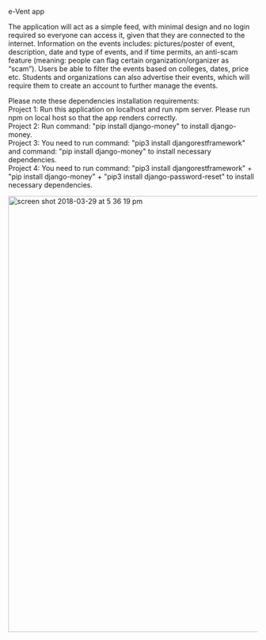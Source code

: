 e-Vent app

The application will act as a simple feed, with minimal design and no login required so everyone can access it, given that they are connected to the internet. Information on the events includes: pictures/poster of event, description, date and type of events, and if time permits, an anti-scam feature (meaning: people can flag certain organization/organizer as “scam”). 
Users be able to filter the events based on colleges, dates, price etc. Students and organizations can also advertise their events, which will require them to create an account to further manage the events.


Please note these dependencies installation requirements: </br>
Project 1: Run this application on localhost and run npm server. Please run npm on local host so that the app renders correctly. </br>
Project 2: Run command: "pip install django-money" to install django-money.</br>
Project 3: You need to run command: "pip3 install djangorestframework" and command: "pip install django-money" to install necessary dependencies.</br>
Project 4: You need to run command: "pip3 install djangorestframework" + "pip install django-money" + "pip3 install django-password-reset" to install necessary dependencies.</br>

[
<img width="882" alt="screen shot 2018-03-29 at 5 36 19 pm" src="https://user-images.githubusercontent.com/30184592/39018118-1f393b82-43f3-11e8-8f22-9a12db2eec19.png">
](url)
